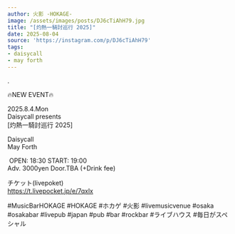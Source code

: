 ```yaml
---
author: 火影 -HOKAGE-
image: /assets/images/posts/DJ6cTiAhH79.jpg
title: "[灼熱一騎討巡行 2025]"
date: 2025-08-04
source: 'https://instagram.com/p/DJ6cTiAhH79'
tags:
- daisycall
- may forth
---
```

.

🔥NEW EVENT🔥

2025.8.4.Mon<br>
Daisycall presents <br>
[灼熱一騎討巡行 2025] 

Daisycall<br>
May Forth

 OPEN: 18:30 START: 19:00<br>
Adv. 3000yen Door.TBA (+Drink fee)

チケット(livepoket)<br>
https://t.livepocket.jp/e/7qxlx

#MusicBarHOKAGE #HOKAGE #ホカゲ #火影 #livemusicvenue #osaka #osakabar #livepub #japan #pub #bar #rockbar #ライブハウス #毎日がスペシャル
